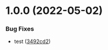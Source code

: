 # 1.0.0 (2022-05-02)


### Bug Fixes

* test ([3492cd2](https://github.com/boatproject/build-push-action/commit/3492cd23516dc0ad4ac8ff87912ab96172af5bde))
